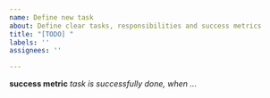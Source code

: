 ```yaml
---
name: Define new task
about: Define clear tasks, responsibilities and success metrics
title: "[TODO] "
labels: ''
assignees: ''

---
```


**success metric**
_task is successfully done, when ..._
